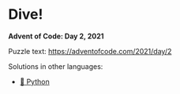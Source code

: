 # Dive!

**Advent of Code: Day 2, 2021**

Puzzle text: https://adventofcode.com/2021/day/2

Solutions in other languages:

- [🐍 Python](../../../../python/2021/02_dive)
